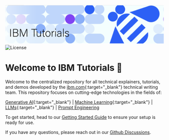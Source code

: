 ![IBM Tutorials Logo](assets/tutorialslogo.png)
![License](https://img.shields.io/badge/License-Apache_2.0-blue.svg)

# Welcome to IBM Tutorials :bee:

Welcome to the centralized repository for all technical explainers, tutorials, and demos developed by the [ibm.com](https://www.ibm.com/think){:target="_blank"} technical writing team. This repository focuses on cutting-edge technologies in the fields of:

[Generative AI](https://github.com/IBM/ibmdotcom-tutorials/blob/main/docs/tutorials-list.md){:target="_blank"} | [Machine Learning](https://www.ibm.com/think/topics/machine-learning){:target="_blank"} | [LLMs](https://www.ibm.com/granite){:target="_blank"} | [Prompt Engineering](tutorials-list/#prompt-engineering)


To get started, head to our [Getting Started Guide](getting-started/setup.md) to ensure your setup is ready for use. 

If you have any questions, please reach out in our [Github Discussions](https://github.com/IBM/ibmdotcom-tutorials/discussions).